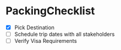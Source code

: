 # PackingChecklist


- [x] Pick Destination
- [ ] Schedule trip dates with all stakeholders
- [ ] Verify Visa Requirements
